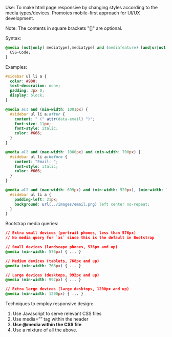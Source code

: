 Use: To make html page responsive by changing styles according to the media types/devices. Promotes mobile-first approach for UI/UX development.

Note: The contents in square brackets "[]" are optional.

Syntax:

  ```css
  @media [not|only] mediatype[,mediatype] and (mediafeature) [and|or|not (mediafeature)]) {
    CSS-Code;
  }
  ```
  
Examples:
  ```css
  #sidebar ul li a {
    color: #900;
    text-decoration: none;
    padding: 3px 0; 
    display: block;
  }

  @media all and (min-width: 1001px) {
    #sidebar ul li a:after {
      content: " (" attr(data-email) ")";
      font-size: 11px;
      font-style: italic;
      color: #666;
    }
  }

  @media all and (max-width: 1000px) and (min-width: 700px) {
    #sidebar ul li a:before {
      content: "Email: ";
      font-style: italic;
      color: #666;
    }
  }

  @media all and (max-width: 699px) and (min-width: 520px), (min-width: 1151px) {
    #sidebar ul li a {
      padding-left: 21px;
      background: url(../images/email.png) left center no-repeat;
    }
  }
  ```

Bootstrap media queries:

  ```css
  // Extra small devices (portrait phones, less than 576px)
  // No media query for `xs` since this is the default in Bootstrap

  // Small devices (landscape phones, 576px and up)
  @media (min-width: 576px) { ... }

  // Medium devices (tablets, 768px and up)
  @media (min-width: 768px) { ... }

  // Large devices (desktops, 992px and up)
  @media (min-width: 992px) { ... }

  // Extra large devices (large desktops, 1200px and up)
  @media (min-width: 1200px) { ... }
  ```

Techniques to employ responsive design:

  1. Use Javascript to serve relevant CSS files
  2. Use media=”” tag within the header <link>
  3. **Use @media within the CSS file**
  4. Use a mixture of all the above.
